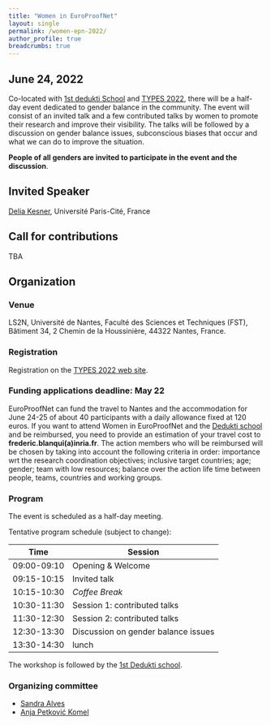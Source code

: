 ```yaml
---
title: "Women in EuroProofNet"
layout: single
permalink: /women-epn-2022/
author_profile: true
breadcrumbs: true
---
```


## June 24, 2022

Co-located with [1st dedukti School](../dedukti-school-2022) and [TYPES 2022](https://types22.inria.fr/), there will be a half-day event dedicated to gender balance in the community.
The event will consist of an invited talk and a few contributed talks by women to promote their research and improve their visibility. The talks will be followed by a discussion on gender balance issues, subconscious biases that occur and what we can do to improve the situation.

**People of all genders are invited to participate in the event and the discussion**.

## Invited Speaker

[Delia Kesner](https://www.irif.fr/~kesner/), Université Paris-Cité, France

## Call for contributions

TBA

## Organization

### Venue

LS2N, Université de Nantes, Faculté des Sciences et Techniques (FST), Bâtiment 34, 2 Chemin de la Houssinière, 44322 Nantes, France.


### Registration

Registration on the [TYPES 2022 web site](https://types22.inria.fr/).

<!--Please contact xxx if you have any problem during the registration process.-->


### Funding applications deadline: May 22

EuroProofNet can fund the travel to Nantes and the accommodation for
June 24-25 of about 40 participants with a daily allowance fixed at
120 euros. If you want to attend Women in EuroProofNet and the
[Dedukti school](../dedukti-school-2022) and be reimbursed, you need
to provide an estimation of your travel cost to
**frederic.blanqui(a)inria.fr**. The action members who will be
reimbursed will be chosen by taking into account the following
criteria in order: importance wrt the research coordination
objectives; inclusive target countries; age; gender; team with low
resources; balance over the action life time between people, teams,
countries and working groups.


### Program

The event is scheduled as a half-day meeting.

Tentative program schedule (subject to change):


| Time      | Session |
| ----------- | ----------- |
| 09:00-09:10      | Opening & Welcome     |
| 09:15-10:15   | Invited talk       |
| 10:15-10:30 | _Coffee Break_ |
| 10:30-11:30 | Session 1: contributed talks |
| 11:30-12:30 | Session 2: contributed talks |
| 12:30-13:30 | Discussion on gender balance issues |
| 13:30-14:30 | lunch |

The workshop is followed by the [1st Dedukti school](../dedukti-school-2022).


### Organizing committee

* [Sandra Alves](https://www.dcc.fc.up.pt/~sandra/Home/Home.html)
* [Anja Petković Komel](https://anjapetkovic.com/)
